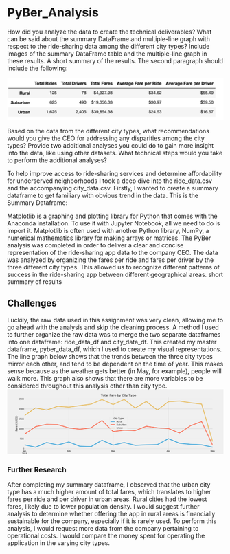 # PyBer_Analysis

How did you analyze the data to create the technical deliverables?
What can be said about the summary DataFrame and multiple-line graph with respect to the ride-sharing data among the different city types? Include images of the summary DataFrame table and the multiple-line graph in these results.
A short summary of the results.
The second paragraph should include the following:

![](https://github.com/Abigail-Woolf/PyBer_Analysis/blob/master/Analysis_Imgs/Summary_DataFrame.png)

Based on the data from the different city types, what recommendations would you give the CEO for addressing any disparities among the city types?
Provide two additional analyses you could do to gain more insight into the data, like using other datasets.
What technical steps would you take to perform the additional analyses?

To help improve access to ride-sharing services and determine affordability for underserved neighborhoods I took a deep dive into the ride_data.csv and the accompanying city_data.csv. Firstly, I wanted to create a summary dataframe to get familiary with obvious trend in the data. This is the Summary Dataframe:

Matplotlib is a graphing and plotting library for Python that comes with the Anaconda installation. To use it with Jupyter Notebook, all we need to do is import it. Matplotlib is often used with another Python library, NumPy, a numerical mathematics library for making arrays or matrices.
The PyBer analysis was completed in order to deliver a clear and concise representation of the ride-sharing app data to the company CEO. The data was analyzed by organizing the fares per ride and fares per driver by the three different city types. This allowed us to recognize different patterns of success in the ride-sharing app between different geographical areas. 
short summary of results

## Challenges
Luckily, the raw data used in this assignment was very clean, allowing me to go ahead with the analysis and skip the cleaning process. A method I used to further organize the raw data was to merge the two separate dataframes into one dataframe: ride_data_df and city_data_df. This created my master dataframe, pyber_data_df, which I used to create my visual representations. The line graph below shows that the trends between the three city types mirror each other, and tend to be dependent on the time of year. This makes sense because as the weather gets better (in May, for example), people will walk more. This graph also shows that there are more variables to be considered throughout this analysis other than city type.
![](analysis/Challenge_fare_summary.png)



### Further Research
After completing my summary dataframe, I observed that the urban city type has a much higher amount of total fares, which translates to higher fares per ride and per driver in urban areas. Rural cities had the lowest fares, likely due to lower population density. I would suggest further analysis to determine whether offering the app in rural areas is financially sustainable for the company, especially if it is rarely used. To perform this analysis, I would request more data from the company pertaining to operational costs. I would compare the money spent for operating the application in the varying city types. 
